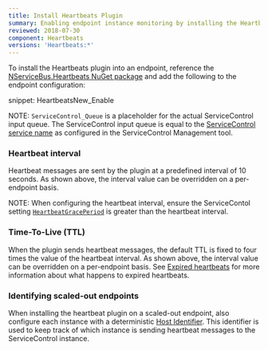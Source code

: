 ```yaml
---
title: Install Heartbeats Plugin
summary: Enabling endpoint instance monitoring by installing the Heartbeats plugin
reviewed: 2018-07-30
component: Heartbeats
versions: 'Heartbeats:*'
---
```


To install the Heartbeats plugin into an endpoint, reference the [NServiceBus.Heartbeats NuGet package](https://www.nuget.org/packages/NServiceBus.Heartbeat/) and add the following to the endpoint configuration:

snippet: HeartbeatsNew_Enable

NOTE: `ServiceControl_Queue` is a placeholder for the actual ServiceControl input queue. The ServiceControl input queue is equal to the [ServiceControl service name](/servicecontrol/installation.md#service-name-and-plugins) as configured in the ServiceControl Management tool.


### Heartbeat interval

Heartbeat messages are sent by the plugin at a predefined interval of 10 seconds. As shown above, the interval value can be overridden on a per-endpoint basis.

NOTE: When configuring the heartbeat interval, ensure the ServiceContol setting [`HeartbeatGracePeriod`](/servicecontrol/creating-config-file.md#plugin-specific-servicecontrolheartbeatgraceperiod) is greater than the heartbeat interval.


### Time-To-Live (TTL)

When the plugin sends heartbeat messages, the default TTL is fixed to four times the value of the heartbeat interval. As shown above, the interval value can be overridden on a per-endpoint basis. See [Expired heartbeats](expired-heartbeats.md) for more information about what happens to expired heartbeats.


### Identifying scaled-out endpoints

When installing the heartbeat plugin on a scaled-out endpoint, also configure each instance with a deterministic [Host Identifier](/nservicebus/hosting/override-hostid.md). This identifier is used to keep track of which instance is sending heartbeat messages to the ServiceControl instance.
